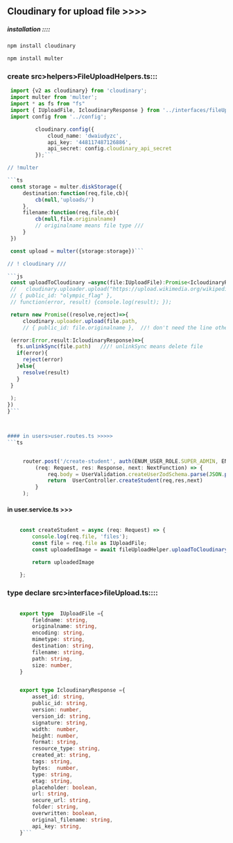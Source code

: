 ## Cloudinary for upload file >>>>

##### installation ::::

```bash
npm install cloudinary
```

```bash
npm install multer
```

### create src>helpers>FileUploadHelpers.ts:::

   ```ts
    import {v2 as cloudinary} from 'cloudinary';
    import multer from 'multer';
    import * as fs from "fs"
    import { IUploadFile, IcloudinaryResponse } from '../interfaces/fileUpload';
    import config from '../config';

            cloudinary.config({ 
                cloud_name: 'dwaiudyzc', 
                api_key: '448117487126886', 
                api_secret: config.cloudinary_api_secret
            });```

// !multer

   ```ts
    const storage = multer.diskStorage({
        destination:function(req,file,cb){
            cb(null,'uploads/')
        },
        filename:function(req,file,cb){
            cb(null,file.originalname)
            // originalname means file type ///
        }
    })

    const upload = multer({storage:storage})```

// ! cloudinary ///

   ```js
    const uploadToCloudinary =async(file:IUploadFile):Promise<IcloudinaryResponse>=>{
    //   cloudinary.uploader.upload("https://upload.wikimedia.org/wikipedia/commons/a/ae/Olympic_flag.jpg",
    // { public_id: "olympic_flag" }, 
    // function(error, result) {console.log(result); });

    return new Promise((resolve,reject)=>{
        cloudinary.uploader.upload(file.path,
        // { public_id: file.originalname },  //! don't need the line otherwise will type error

    (error:Error,result:IcloudinaryResponse)=>{
      fs.unlinkSync(file.path)   ///! unlinkSync means delete file
      if(error){
        reject(error)
      }else{
        resolve(result)
      }
    }
    
    );
  })
}```



#### in users>user.routes.ts >>>>>
```ts


        router.post('/create-student', auth(ENUM_USER_ROLE.SUPER_ADMIN, ENUM_USER_ROLE.ADMIN),fileUploadHelper.upload.single('file'),
            (req: Request, res: Response, next: NextFunction) => {
                req.body = UserValidation.createUserZodSchema.parse(JSON.parse(req.body.data));
                return  UserController.createStudent(req,res,next)
            }
        );
```

#### in user.service.ts >>>

```ts

    const createStudent = async (req: Request) => {
        console.log(req.file, 'files');
        const file = req.file as IUploadFile;
        const uploadedImage = await fileUploadHelper.uploadToCloudinary(file)

        return uploadedImage
    
    };
```


### type declare src>interface>fileUpload.ts::::

```ts

    export type  IUploadFile ={
        fieldname: string,
        originalname: string,
        encoding: string,
        mimetype: string,
        destination: string,
        filename: string,
        path: string,
        size: number,
    }


    export type IcloudinaryResponse ={
        asset_id: string,
        public_id: string,
        version: number,
        version_id: string,
        signature: string,
        width:  number,
        height: number,
        format: string,
        resource_type: string,
        created_at: string,
        tags: string,
        bytes:  number,
        type: string,
        etag: string,
        placeholder: boolean,
        url: string,
        secure_url: string,
        folder: string,
        overwritten: boolean,
        original_filename: string,
        api_key: string,
    }```